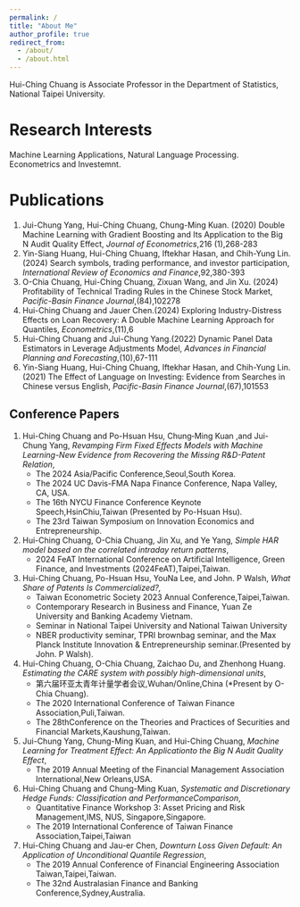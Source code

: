 ```yaml
---
permalink: /
title: "About Me"
author_profile: true
redirect_from:
  - /about/
  - /about.html
---
```


Hui-Ching Chuang is Associate Professor in the Department of Statistics, National Taipei University. 


Research Interests
======
Machine Learning Applications, Natural Language Processing. Econometrics and Investemnt.


Publications
======
1. Jui-Chung Yang, Hui-Ching Chuang, Chung-Ming Kuan. (2020) Double Machine Learning with Gradient Boosting and Its Application to the Big N Audit Quality Effect, _Journal of Econometrics_,216 (1),268-283
1. Yin-Siang Huang, Hui-Ching Chuang, Iftekhar Hasan, and Chih-Yung Lin.(2024) Search symbols, trading performance, and investor participation, _International Review of Economics and Finance_,92,380-393
1. O-Chia Chuang, Hui-Ching Chuang, Zixuan Wang, and Jin Xu. (2024) Profitability of Technical Trading Rules in the Chinese Stock Market, _Pacific-Basin Finance Journal_,(84),102278
1. Hui-Ching Chuang and Jauer Chen.(2024) Exploring Industry-Distress Effects on Loan Recovery: A Double Machine Learning Approach for Quantiles, _Econometrics_,(11),6
1. Hui-Ching Chuang and Jui-Chung Yang.(2022) Dynamic Panel Data Estimators in Leverage Adjustments Model, _Advances in Financial Planning and Forecasting_,(10),67-111
1. Yin-Siang Huang, Hui-Ching Chuang, Iftekhar Hasan, and Chih-Yung Lin. (2021) The Effect of Language on Investing: Evidence from Searches in Chinese versus English, _Pacific-Basin Finance Journal_,(67),101553


Conference Papers
------
1. Hui-Ching Chuang and Po-Hsuan Hsu, Chung‐Ming Kuan ,and Jui-Chung Yang, _Revamping Firm Fixed Effects Models with Machine Learning-New Evidence from Recovering the Missing R&D-Patent Relation_,
   - The 2024 Asia/Pacific Conference,Seoul,South Korea.
   - The 2024 UC Davis-FMA Napa Finance Conference, Napa Valley, CA, USA.
   - The 16th NYCU Finance Conference Keynote Speech,HsinChiu,Taiwan (Presented by Po-Hsuan Hsu).
   - The 23rd Taiwan Symposium on Innovation Economics and Entrepreneurship. 
1. Hui-Ching Chuang, O-Chia Chuang, Jin Xu, and Ye Yang, _Simple HAR model based on the correlated intraday return patterns_,
   - 2024 FeAT International Conference on Artificial Intelligence, Green Finance, and Investments (2024FeAT),Taipei,Taiwan.
1. Hui-Ching Chuang, Po-Hsuan Hsu, YouNa Lee, and John. P Walsh, _What Share of Patents Is Commercialized?,_
   - Taiwan Econometric Society 2023 Annual Conference,Taipei,Taiwan.
   - Contemporary Research in Business and Finance, Yuan Ze University and Banking Academy Vietnam.
   - Seminar in National Taipei University and National Taiwan University
   - NBER productivity seminar, TPRI brownbag seminar, and the Max Planck Institute Innovation & Entrepreneurship seminar.(Presented by John. P Walsh).
1. Hui-Ching Chuang, O-Chia Chuang, Zaichao Du, and Zhenhong Huang. _Estimating the CARE system with possibly high-dimensional units_,
   - 第六届环亚太青年计量学者会议,Wuhan/Online,China (*Present by O-Chia Chuang).
   - The 2020 International Conference of Taiwan Finance Association,Puli,Taiwan.
   - The 28thConference on the Theories and Practices of Securities and Financial Markets,Kaushung,Taiwan.
1. Jui-Chung Yang, Chung-Ming Kuan, and Hui-Ching Chuang, _Machine Learning for Treatment Effect: An Applicationto the Big N Audit Quality Effect_,
   - The 2019 Annual Meeting of the Financial Management Association International,New Orleans,USA. 
1. Hui-Ching Chuang and Chung-Ming Kuan, _Systematic and Discretionary Hedge Funds: Classification and PerformanceComparison_,
   - Quantitative Finance Workshop 3: Asset Pricing and Risk Management,IMS, NUS, Singapore,Singapore.
   - The 2019 International Conference of Taiwan Finance Association,Taipei,Taiwan
1. Hui-Ching Chuang and Jau-er Chen, _Downturn Loss Given Default: An Application of Unconditional Quantile Regression_,
   - The 2019 Annual Conference of Financial Engineering Association Taiwan,Taipei,Taiwan.
   - The 32nd Australasian Finance and Banking Conference,Sydney,Australia.
